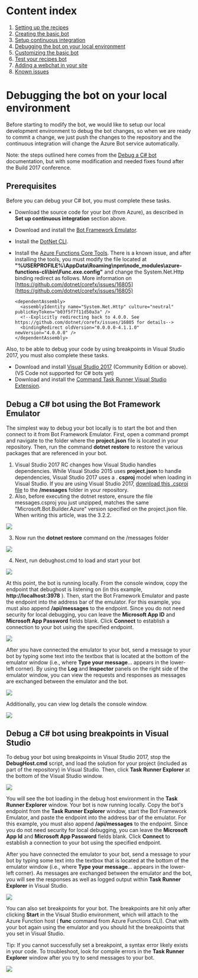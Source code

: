 # Content index
1. [Setting up the recipes](1_setup_recipes.md)
2. [Creating the basic bot](2_creating_basic_bot.md)
3. [Setup continuous integration](3_setup_ci.md)
4. [Debugging the bot on your local environment](4_debugging_locally.md)
5. [Customizing the basic bot](5_customizing_bot.md)
6. [Test your recipes bot](6_testing_bot.md)
7. [Adding a webchat in your site](7_adding_webchat.md)
8. [Known issues](8_known_issues.md)


# Debugging the bot on your local environment

Before starting to modify the bot, we would like to setup our local development environment to debug the bot changes, so when we are ready to commit a change, we just push the changes to the repository and the continuous integration will change the Azure Bot service automatically.

Note: the steps outlined here comes from the [Debug a C# bot](https://docs.microsoft.com/es-es/bot-framework/azure/azure-bot-service-debug-bot#a-iddebug-csharpa-debug-a-c-bot) documentation, but with some modification and needed fixes found after the Build 2017 conference.

## Prerequisites

Before you can debug your C# bot, you must complete these tasks.
 
- Download the source code for your bot (from Azure), as described in **Set up continuous integration** section above.
- Download and install the [Bot Framework Emulator](https://docs.microsoft.com/es-es/bot-framework/debug-bots-emulator).
- Install the [DotNet CLI](https://github.com/dotnet/cli).
- Install the [Azure Functions Core Tools](https://www.npmjs.com/package/azure-functions-core-tools). There is a known issue, and after installing the tools, you must modify the file located at **&quot;%USERPROFILE%\AppData\Roaming\npm\node\_modules\azure-functions-cli\bin\Func.exe.config&quot;** and change the System.Net.Http binding redirect as follows. More information on [https://github.com/dotnet/corefx/issues/16805](https://github.com/dotnet/corefx/issues/16805)

      <dependentAssembly>
        <assemblyIdentity name="System.Net.Http" culture="neutral" publicKeyToken="b03f5f7f11d50a3a" />
        <!--Explicitly redirecting back to 4.0.0. See https://github.com/dotnet/corefx/issues/16805 for details-->
        <bindingRedirect oldVersion="0.0.0.0-4.1.1.0" newVersion="4.0.0.0" />
      </dependentAssembly>


Also, to be able to debug your code by using breakpoints in Visual Studio 2017, you must also complete these tasks.

- Download and install [Visual Studio 2017](https://www.visualstudio.com/downloads/) (Community Edition or above). (VS Code not supported for C# bots yet)
- Download and install the [Command Task Runner Visual Studio Extension](https://visualstudiogallery.msdn.microsoft.com/e6bf6a3d-7411-4494-8a1e-28c1a8c4ce99).

## Debug a C# bot using the Bot Framework Emulator

The simplest way to debug your bot locally is to start the bot and then connect to it from Bot Framework Emulator. First, open a command prompt and navigate to the folder where the **project.json** file is located in your repository. Then, run the command **dotnet restore** to restore the various packages that are referenced in your bot.

1. Visual Studio 2017 RC changes how Visual Studio handles dependencies. While Visual Studio 2015 uses **project.json** to handle dependencies, Visual Studio 2017 uses a . **csproj** model when loading in Visual Studio. If you are using Visual Studio 2017, [download this .csproj file](https://aka.ms/bf-debug-project) to the **/messages** folder in your repository.
2. Also, before executing the dotnet restore, ensure the file messages.csproj you just unzipped, matches the same &quot;Microsoft.Bot.Builder.Azure&quot; version specified on the project.json file. When writing this article, was the 3.2.2.

![](images/4_debugging_locally_1.png)

3. Now run the **dotnet restore** command on the /messages folder

![](images/4_debugging_locally_2.png)

4. Next, run debughost.cmd to load and start your bot

![](images/4_debugging_locally_3.png)

At this point, the bot is running locally. From the console window, copy the endpoint that debughost is listening on (in this example, **http://localhost:3978** ). Then, start the Bot Framework Emulator and paste the endpoint into the address bar of the emulator. For this example, you must also append **/api/messages** to the endpoint. Since you do not need security for local debugging, you can leave the **Microsoft App ID** and **Microsoft App Password** fields blank. Click **Connect** to establish a connection to your bot using the specified endpoint.

![](images/4_debugging_locally_4.png)

After you have connected the emulator to your bot, send a message to your bot by typing some text into the textbox that is located at the bottom of the emulator window (i.e., where **Type your message**... appears in the lower-left corner). By using the **Log** and **Inspector** panels on the right side of the emulator window, you can view the requests and responses as messages are exchanged between the emulator and the bot.

![](images/4_debugging_locally_5.png)

Additionally, you can view log details the console window.

![](images/4_debugging_locally_6.png)

## Debug a C# bot using breakpoints in Visual Studio

To debug your bot using breakpoints in Visual Studio 2017, stop the **DebugHost.cmd** script, and load the solution for your project (included as part of the repository) in Visual Studio. Then, click **Task Runner Explorer** at the bottom of the Visual Studio window.

![](images/4_debugging_locally_7.png)

You will see the bot loading in the debug host environment in the **Task Runner Explorer** window. Your bot is now running locally. Copy the bot&#39;s endpoint from the **Task Runner Explorer** window, start the Bot Framework Emulator, and paste the endpoint into the address bar of the emulator. For this example, you must also append **/api/messages** to the endpoint. Since you do not need security for local debugging, you can leave the **Microsoft App Id** and **Microsoft App Password** fields blank. Click **Connect** to establish a connection to your bot using the specified endpoint.

After you have connected the emulator to your bot, send a message to your bot by typing some text into the textbox that is located at the bottom of the emulator window (i.e., where **Type your message**... appears in the lower-left corner). As messages are exchanged between the emulator and the bot, you will see the responses as well as logged output within **Task Runner Explorer** in Visual Studio.

![](images/4_debugging_locally_8.png)

You can also set breakpoints for your bot. The breakpoints are hit only after clicking **Start** in the Visual Studio environment, which will attach to the Azure Function host ( **func** command from Azure Functions CLI). Chat with your bot again using the emulator and you should hit the breakpoints that you set in Visual Studio.

Tip: If you cannot successfully set a breakpoint, a syntax error likely exists in your code. To troubleshoot, look for compile errors in the **Task Runner Explorer** window after you try to send messages to your bot.

![](images/4_debugging_locally_9.png)




